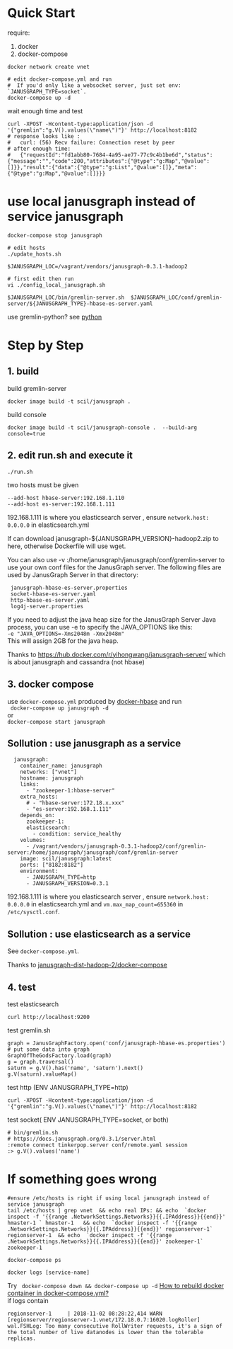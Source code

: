 # Quick Start

require:  
1. docker
2. docker-compose

```
docker network create vnet

# edit docker-compose.yml and run
#  If you'd only like a websocket server, just set env: `JANUSGRAPH_TYPE=socket`.
docker-compose up -d

```

wait enough time and test
```
curl -XPOST -Hcontent-type:application/json -d '{"gremlin":"g.V().values(\"name\")"}' http://localhost:8182
# response looks like :
#	curl: (56) Recv failure: Connection reset by peer
# after enough time:
#	{"requestId":"fd1abb80-7684-4a95-ae77-77c9c4b1be6d","status":{"message":"","code":200,"attributes":{"@type":"g:Map","@value":[]}},"result":{"data":{"@type":"g:List","@value":[]},"meta":{"@type":"g:Map","@value":[]}}}
```

# use local janusgraph instead of service janusgraph

```
docker-compose stop janusgraph

# edit hosts
./update_hosts.sh

$JANUSGRAPH_LOC=/vagrant/vendors/janusgraph-0.3.1-hadoop2

# first edit then run
vi ./config_local_janusgraph.sh

$JANUSGRAPH_LOC/bin/gremlin-server.sh  $JANUSGRAPH_LOC/conf/gremlin-server/${JANUSGRAPH_TYPE}-hbase-es-server.yaml 

```

use gremlin-python? see [python](python.md)


# Step by Step

## 1. build

build gremlin-server
```
docker image build -t scil/janusgraph .
```

build console
```
docker image build -t scil/janusgraph-console .  --build-arg console=true
```

## 2. edit run.sh and execute it 

```
./run.sh 
```
 
two hosts must be given   
```
--add-host hbase-server:192.168.1.110  
--add-host es-server:192.168.1.111 
```  
192.168.1.111 is where you elasticsearch server , ensure `network.host:  0.0.0.0` in  elasticsearch.yml

If can download janusgraph-${JANUSGRAPH_VERSION}-hadoop2.zip to here, otherwise Dockerfile will use wget.

You can also use -v <conf dir>:/home/janusgraph/janusgraph/conf/gremlin-server to use your own conf files for the JanusGraph server. The following files are used by JanusGraph Server in that directory:
 
     janusgraph-hbase-es-server.properties 
     socket-hbase-es-server.yaml 
     http-hbase-es-server.yaml 
     log4j-server.properties

If you need to adjust the java heap size for the JanusGraph Server Java process, you can use -e to specify the JAVA_OPTIONS like this:  
`-e "JAVA_OPTIONS=-Xms2048m -Xmx2048m"`  
This will assign 2GB for the java heap. 

Thanks to https://hub.docker.com/r/yihongwang/janusgraph-server/ which is about janusgraph and cassandra (not hbase)


## 3. docker compose

use `docker-compose.yml` produced by [docker-hbase](https://github.com/scil/docker-hbase)  and  run   
` docker-compose up janusgraph -d`  
or  
` docker-compose start janusgraph `  

##  Sollution :  use janusgraph as  a service

```
  janusgraph:
    container_name: janusgraph
    networks: ["vnet"]
    hostname: janusgraph
    links:
      - "zookeeper-1:hbase-server"
    extra_hosts:
      # - "hbase-server:172.18.x.xxx"
      - "es-server:192.168.1.111"
    depends_on:
      zookeeper-1:
      elasticsearch:
        - condition: service_healthy
    volumes:
      - /vagrant/vendors/janusgraph-0.3.1-hadoop2/conf/gremlin-server:/home/janusgraph/janusgraph/conf/gremlin-server
    image: scil/janusgraph:latest
    ports: ["8182:8182"]
    environment:
      - JANUSGRAPH_TYPE=http
      - JANUSGRAPH_VERSION=0.3.1
```

192.168.1.111 is where you elasticsearch server , ensure `network.host:  0.0.0.0` in  elasticsearch.yml and `vm.max_map_count=655360` in `/etc/sysctl.conf`. 

##  Sollution : use  elasticsearch as a service

See `docker-compose.yml`.

Thanks to [janusgraph-dist-hadoop-2/docker-compose](https://github.com/JanusGraph/janusgraph/blob/d12adfbf083f575fa48860daa37bfbd0e6095369/janusgraph-dist/janusgraph-dist-hadoop-2/docker-compose.yml)

## 4. test

test elasticsearch
```
curl http://localhost:9200
```
test gremlin.sh
```
graph = JanusGraphFactory.open('conf/janusgraph-hbase-es.properties')
# put some data into graph
GraphOfTheGodsFactory.load(graph)
g = graph.traversal()
saturn = g.V().has('name', 'saturn').next()
g.V(saturn).valueMap()
```

test http (ENV JANUSGRAPH_TYPE=http)
```
curl -XPOST -Hcontent-type:application/json -d '{"gremlin":"g.V().values(\"name\")"}' http://localhost:8182
```

test socket( ENV JANUSGRAPH_TYPE=socket, or both)
```
# bin/gremlin.sh
# https://docs.janusgraph.org/0.3.1/server.html
:remote connect tinkerpop.server conf/remote.yaml session
:> g.V().values('name')
```



#  If something goes wrong
```
#ensure /etc/hosts is right if using local janusgraph instead of service janusgraph
tail /etc/hosts | grep vnet  && echo real IPs: && echo  `docker inspect -f '{{range .NetworkSettings.Networks}}{{.IPAddress}}{{end}}' hmaster-1 ` hmaster-1   && echo  `docker inspect -f '{{range .NetworkSettings.Networks}}{{.IPAddress}}{{end}}' regionserver-1` regionserver-1  && echo  `docker inspect -f '{{range .NetworkSettings.Networks}}{{.IPAddress}}{{end}}' zookeeper-1` zookeeper-1  

docker-compose ps

docker logs [service-name]

```

Try ` docker-compose down && docker-compose up -d`  [How to rebuild docker container in docker-compose.yml?](https://stackoverflow.com/questions/36884991/how-to-rebuild-docker-container-in-docker-compose-yml)  
if logs contain 
```
regionserver-1     | 2018-11-02 08:28:22,414 WARN  [regionserver/regionserver-1.vnet/172.18.0.7:16020.logRoller] wal.FSHLog: Too many consecutive RollWriter requests, it's a sign of the total number of live datanodes is lower than the tolerable replicas.
```
